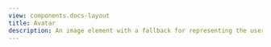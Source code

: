 ```yaml
---
view: components.docs-layout
title: Avatar
description: An image element with a fallback for representing the user.
---
```

<x-component-preview component="previews.avatar-demo"></x-component-preview>

